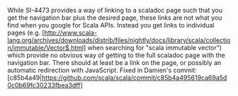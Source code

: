 While SI-4473 provides a way of linking to a scaladoc page such that you get the navigation bar plus the desired page, these links are not what you find when you google for Scala APIs. Instead you get links to individual pages (e.g. [http://www.scala-lang.org/archives/downloads/distrib/files/nightly/docs/library/scala/collection/immutable/Vector$.html] when searching for "scala immutable vector") which provide no obvious way of getting to the full scaladoc page with the navigation bar. There should at least be a link on the page, or possibly an automatic redirection with JavaScript.
Fixed in Damien's commit: [c85b4a49|https://github.com/scala/scala/commit/c85b4a495619ca69a5d0c0b69fc30233fbea3dff]
